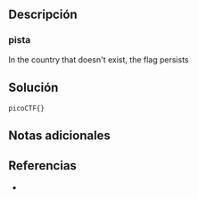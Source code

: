 
## Descripción 


### pista

In the country that doesn't exist, the flag persists
## Solución






```
picoCTF{}
```

## Notas adicionales


## Referencias

- 